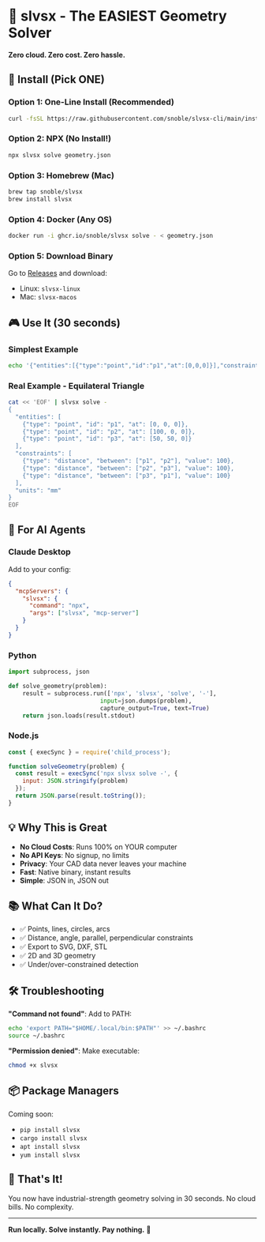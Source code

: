 # 🎯 slvsx - The EASIEST Geometry Solver

**Zero cloud. Zero cost. Zero hassle.**

## 🚀 Install (Pick ONE)

### Option 1: One-Line Install (Recommended)
```bash
curl -fsSL https://raw.githubusercontent.com/snoble/slvsx-cli/main/install.sh | bash
```

### Option 2: NPX (No Install!)
```bash
npx slvsx solve geometry.json
```

### Option 3: Homebrew (Mac)
```bash
brew tap snoble/slvsx
brew install slvsx
```

### Option 4: Docker (Any OS)
```bash
docker run -i ghcr.io/snoble/slvsx solve - < geometry.json
```

### Option 5: Download Binary
Go to [Releases](https://github.com/snoble/slvsx-cli/releases) and download:
- Linux: `slvsx-linux`
- Mac: `slvsx-macos`

## 🎮 Use It (30 seconds)

### Simplest Example
```bash
echo '{"entities":[{"type":"point","id":"p1","at":[0,0,0]}],"constraints":[],"units":"mm"}' | slvsx solve -
```

### Real Example - Equilateral Triangle
```bash
cat << 'EOF' | slvsx solve -
{
  "entities": [
    {"type": "point", "id": "p1", "at": [0, 0, 0]},
    {"type": "point", "id": "p2", "at": [100, 0, 0]},
    {"type": "point", "id": "p3", "at": [50, 50, 0]}
  ],
  "constraints": [
    {"type": "distance", "between": ["p1", "p2"], "value": 100},
    {"type": "distance", "between": ["p2", "p3"], "value": 100},
    {"type": "distance", "between": ["p3", "p1"], "value": 100}
  ],
  "units": "mm"
}
EOF
```

## 🤖 For AI Agents

### Claude Desktop
Add to your config:
```json
{
  "mcpServers": {
    "slvsx": {
      "command": "npx",
      "args": ["slvsx", "mcp-server"]
    }
  }
}
```

### Python
```python
import subprocess, json

def solve_geometry(problem):
    result = subprocess.run(['npx', 'slvsx', 'solve', '-'], 
                          input=json.dumps(problem), 
                          capture_output=True, text=True)
    return json.loads(result.stdout)
```

### Node.js
```javascript
const { execSync } = require('child_process');

function solveGeometry(problem) {
  const result = execSync('npx slvsx solve -', {
    input: JSON.stringify(problem)
  });
  return JSON.parse(result.toString());
}
```

## 💡 Why This is Great

- **No Cloud Costs**: Runs 100% on YOUR computer
- **No API Keys**: No signup, no limits
- **Privacy**: Your CAD data never leaves your machine
- **Fast**: Native binary, instant results
- **Simple**: JSON in, JSON out

## 📚 What Can It Do?

- ✅ Points, lines, circles, arcs
- ✅ Distance, angle, parallel, perpendicular constraints
- ✅ Export to SVG, DXF, STL
- ✅ 2D and 3D geometry
- ✅ Under/over-constrained detection

## 🛠 Troubleshooting

**"Command not found"**: Add to PATH:
```bash
echo 'export PATH="$HOME/.local/bin:$PATH"' >> ~/.bashrc
source ~/.bashrc
```

**"Permission denied"**: Make executable:
```bash
chmod +x slvsx
```

## 📦 Package Managers

Coming soon:
- `pip install slvsx`
- `cargo install slvsx`
- `apt install slvsx`
- `yum install slvsx`

## 🎯 That's It!

You now have industrial-strength geometry solving in 30 seconds. No cloud bills. No complexity.

---
**Run locally. Solve instantly. Pay nothing.** 🚀